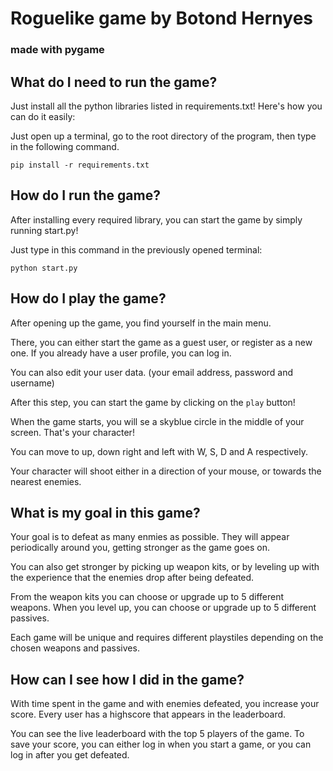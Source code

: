 # Roguelike game by Botond Hernyes
### made with pygame

## What do I need to run the game?

Just install all the python libraries listed in requirements.txt! Here's how you can do it easily:

Just open up a terminal, go to the root directory of the program, then type in the following command.
```
pip install -r requirements.txt
```
## How do I run the game?

After installing every required library, you can start the game by simply running start.py!

Just type in this command in the previously opened terminal:
```
python start.py
```

## How do I play the game?

After opening up the game, you find yourself in the main menu. 

There, you can either start the game as a guest user, or register as a new one. If you already have a user profile, you can log in.

You can also edit your user data. (your email address, password and username)

After this step, you can start the game by clicking on the ```play``` button!

When the game starts, you will se a skyblue circle in the middle of your screen. That's your character!

You can move to up, down right and left with W, S, D and A respectively.

Your character will shoot either in a direction of your mouse, or towards the nearest enemies.

## What is my goal in this game?

Your goal is to defeat as many enmies as possible. They will appear periodically around you, getting stronger as the game goes on.

You can also get stronger by picking up weapon kits, or by leveling up with the experience that the enemies drop after being defeated.

From the weapon kits you can choose or upgrade up to 5 different weapons. When you level up, you can choose or upgrade up to 5 different passives.

Each game will be unique and requires different playstiles depending on the chosen weapons and passives.

## How can I see how I did in the  game?

With time spent in the game and with enemies defeated, you increase your score. Every user has a highscore that appears in the leaderboard. 

You can see the live leaderboard with the top 5 players of the game. To save your score, you can either log in when you start a game, or you can log in after you get defeated. 